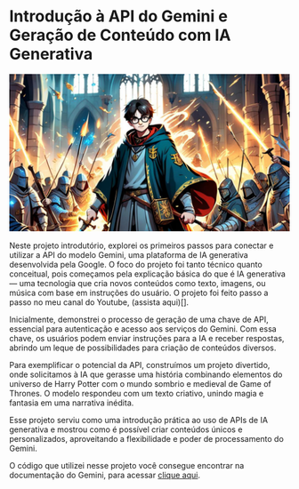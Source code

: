 # Introdução à API do Gemini e Geração de Conteúdo com IA Generativa

![](https://github.com/lauraDamacenoAlmeida/primeiros-passos-gemini/blob/main/harry.png)

Neste projeto introdutório, explorei os primeiros passos para conectar e utilizar a API do modelo Gemini, uma plataforma de IA generativa desenvolvida pela Google. O foco do projeto foi tanto técnico quanto conceitual, pois começamos pela explicação básica do que é IA generativa — uma tecnologia que cria novos conteúdos como texto, imagens, ou música com base em instruções do usuário. O projeto foi feito passo a passo no meu canal do Youtube, (assista aqui)[].

Inicialmente, demonstrei o processo de geração de uma chave de API, essencial para autenticação e acesso aos serviços do Gemini. Com essa chave, os usuários podem enviar instruções para a IA e receber respostas, abrindo um leque de possibilidades para criação de conteúdos diversos.

Para exemplificar o potencial da API, construímos um projeto divertido, onde solicitamos à IA que gerasse uma história combinando elementos do universo de Harry Potter com o mundo sombrio e medieval de Game of Thrones. O modelo respondeu com um texto criativo, unindo magia e fantasia em uma narrativa inédita.

Esse projeto serviu como uma introdução prática ao uso de APIs de IA generativa e mostrou como é possível criar conteúdos únicos e personalizados, aproveitando a flexibilidade e poder de processamento do Gemini.

O código que utilizei nesse projeto você consegue encontrar na documentação do Gemini, para acessar [clique aqui](https://ai.google.dev/gemini-api/docs/quickstart?hl=pt-br&lang=python).




